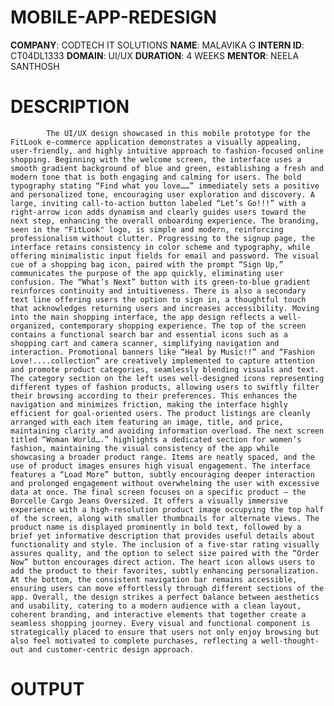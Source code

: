 # MOBILE-APP-REDESIGN
**COMPANY**: CODTECH IT SOLUTIONS
**NAME**: MALAVIKA G
**INTERN ID**: CT04DL1333
**DOMAIN**: UI/UX
**DURATION**: 4 WEEKS 
**MENTOR**: NEELA SANTHOSH
# DESCRIPTION
            The UI/UX design showcased in this mobile prototype for the FitLook e-commerce application demonstrates a visually appealing, user-friendly, and highly intuitive approach to fashion-focused online shopping. Beginning with the welcome screen, the interface uses a smooth gradient background of blue and green, establishing a fresh and modern tone that is both engaging and calming for users. The bold typography stating “Find what you love……” immediately sets a positive and personalized tone, encouraging user exploration and discovery. A large, inviting call-to-action button labeled “Let’s Go!!!” with a right-arrow icon adds dynamism and clearly guides users toward the next step, enhancing the overall onboarding experience. The branding, seen in the "FitLook" logo, is simple and modern, reinforcing professionalism without clutter. Progressing to the signup page, the interface retains consistency in color scheme and typography, while offering minimalistic input fields for email and password. The visual cue of a shopping bag icon, paired with the prompt “Sign Up,” communicates the purpose of the app quickly, eliminating user confusion. The “What’s Next” button with its green-to-blue gradient reinforces continuity and intuitiveness. There is also a secondary text line offering users the option to sign in, a thoughtful touch that acknowledges returning users and increases accessibility. Moving into the main shopping interface, the app design reflects a well-organized, contemporary shopping experience. The top of the screen contains a functional search bar and essential icons such as a shopping cart and camera scanner, simplifying navigation and interaction. Promotional banners like “Heal by Music!!” and “Fashion Love!....collection” are creatively implemented to capture attention and promote product categories, seamlessly blending visuals and text. The category section on the left uses well-designed icons representing different types of fashion products, allowing users to swiftly filter their browsing according to their preferences. This enhances the navigation and minimizes friction, making the interface highly efficient for goal-oriented users. The product listings are cleanly arranged with each item featuring an image, title, and price, maintaining clarity and avoiding information overload. The next screen titled “Woman World….” highlights a dedicated section for women’s fashion, maintaining the visual consistency of the app while showcasing a broader product range. Items are neatly spaced, and the use of product images ensures high visual engagement. The interface features a “Load More” button, subtly encouraging deeper interaction and prolonged engagement without overwhelming the user with excessive data at once. The final screen focuses on a specific product – the Borcelle Cargo Jeans Oversized. It offers a visually immersive experience with a high-resolution product image occupying the top half of the screen, along with smaller thumbnails for alternate views. The product name is displayed prominently in bold text, followed by a brief yet informative description that provides useful details about functionality and style. The inclusion of a five-star rating visually assures quality, and the option to select size paired with the “Order Now” button encourages direct action. The heart icon allows users to add the product to their favorites, subtly enhancing personalization. At the bottom, the consistent navigation bar remains accessible, ensuring users can move effortlessly through different sections of the app. Overall, the design strikes a perfect balance between aesthetics and usability, catering to a modern audience with a clean layout, coherent branding, and interactive elements that together create a seamless shopping journey. Every visual and functional component is strategically placed to ensure that users not only enjoy browsing but also feel motivated to complete purchases, reflecting a well-thought-out and customer-centric design approach.
# OUTPUT


